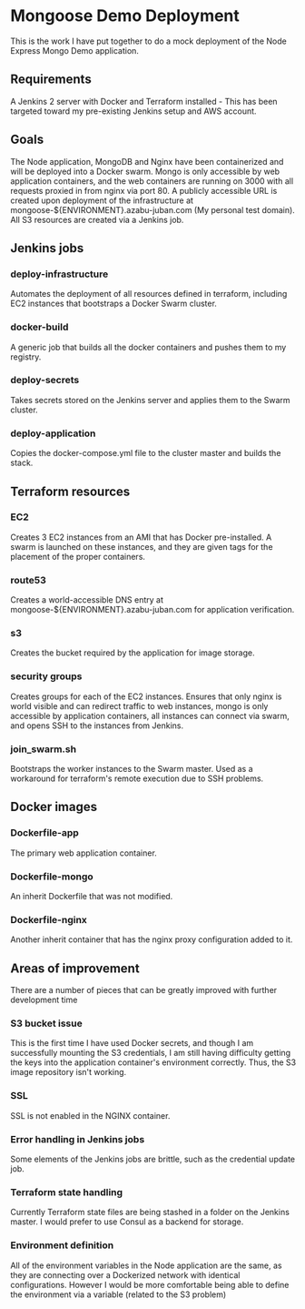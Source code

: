 # Mongoose Demo Deployment

This is the work I have put together to do a mock deployment of the Node Express Mongo Demo application.

## Requirements

A Jenkins 2 server with Docker and Terraform installed - This has been targeted toward my pre-existing Jenkins setup and AWS account.

## Goals

The Node application, MongoDB and Nginx have been containerized and will be deployed into a Docker swarm.
Mongo is only accessible by web application containers, and the web containers are running on 3000 with all requests proxied in from nginx via port 80.
A publicly accessible URL is created upon deployment of the infrastructure at mongoose-${ENVIRONMENT}.azabu-juban.com (My personal test domain).
All S3 resources are created via a Jenkins job.

## Jenkins jobs

### deploy-infrastructure

Automates the deployment of all resources defined in terraform, including EC2 instances that bootstraps a Docker Swarm cluster.

### docker-build

A generic job that builds all the docker containers and pushes them to my registry.

### deploy-secrets

Takes secrets stored on the Jenkins server and applies them to the Swarm cluster.

### deploy-application

Copies the docker-compose.yml file to the cluster master and builds the stack.

## Terraform resources

### EC2

Creates 3 EC2 instances from an AMI that has Docker pre-installed. A swarm is launched on these instances, and they are given tags for the placement of the proper containers.

### route53

Creates a world-accessible DNS entry at mongoose-${ENVIRONMENT}.azabu-juban.com for application verification.

### s3

Creates the bucket required by the application for image storage.

### security groups

Creates groups for each of the EC2 instances. Ensures that only nginx is world visible and can redirect traffic to web instances, mongo is only accessible by application containers, all instances can connect via swarm, and opens SSH to the instances from Jenkins.

### join_swarm.sh

Bootstraps the worker instances to the Swarm master. Used as a workaround for terraform's remote execution due to SSH problems.

## Docker images

### Dockerfile-app

The primary web application container.

### Dockerfile-mongo

An inherit Dockerfile that was not modified.

### Dockerfile-nginx

Another inherit container that has the nginx proxy configuration added to it.

## Areas of improvement

There are a number of pieces that can be greatly improved with further development time

### S3 bucket issue

This is the first time I have used Docker secrets, and though I am successfully mounting the S3 credentials, I am still having difficulty getting the keys into the application container's environment correctly. Thus, the S3 image repository isn't working.

### SSL

SSL is not enabled in the NGINX container.

### Error handling in Jenkins jobs

Some elements of the Jenkins jobs are brittle, such as the credential update job.

### Terraform state handling

Currently Terraform state files are being stashed in a folder on the Jenkins master. I would prefer to use Consul as a backend for storage.

### Environment definition

All of the environment variables in the Node application are the same, as they are connecting over a Dockerized network with identical configurations. However I would be more comfortable being able to define the environment via a variable (related to the S3 problem)
